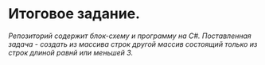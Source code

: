 # Итоговое задание.

*Репозиторий содержит блок-схему и программу на C#. 
Поставленная задача - создать из массива строк другой массив состоящий только из строк длиной равнй или меньшей 3.*